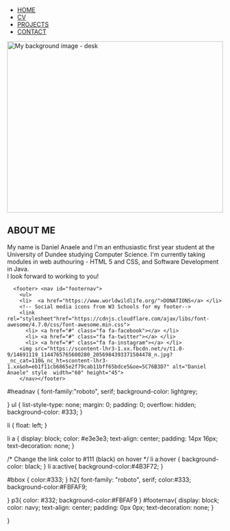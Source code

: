 <!DOCTYPE html>
<html>
<head>
<title>AnaeleHomePage</title>
</head> <link href="https://fonts.googleapis.com/css?family=Roboto:300,400,500,700" rel="stylesheet">
<body>
    <nav id="headnav">
      <ul>
      <li>  <a href="homepage.html" target="_blank">HOME</a> </li>
      <li> <a href="cv.html" target="_blank">CV</a> </li>
     <li> <a href="projects.html" target="_blank">PROJECTS</a> </li>
     <li> <a href="aboutme.html" target="_blank">CONTACT</a> </li>
      </ul>
        </nav>
    <div class="container">
      <img src="https://www.mockupblast.com/wp-content/uploads/2017/04/Workspace-Computer-Desktop-Mockup.jpg" alt="My background image - desk" width="100%" height="400px">  
</div>
 <h2> ABOUT ME </h2> 
   <p3 id="myblurb"> My name is Daniel Anaele and I'm an enthusiastic first year student at the University of Dundee studying Computer Science.
     I'm currently taking modules in web authouring - HTML 5 and CSS, and Software Development in Java.<br>
      I look forward to working to you!</p3>
     
      <footer> <nav id="footernav"> 
        <ul>
        <li>  <a href="https://www.worldwildlife.org/">DONATIONS</a> </li>
        <!-- Social media icons from W3 Schools for my footer-->
        <link rel="stylesheet"href="https://cdnjs.cloudflare.com/ajax/libs/font-awesome/4.7.0/css/font-awesome.min.css">
          <li> <a href="#" class="fa fa-facebook"></a> </li>
          <li> <a href="#" class="fa fa-twitter"></a> </li>
          <li> <a href="#" class="fa fa-instagram"></a> </li>
        <img src="https://scontent-lhr3-1.xx.fbcdn.net/v/t1.0-9/14691119_1144765765600280_2056984393371504478_n.jpg?_nc_cat=110&_nc_ht=scontent-lhr3-1.xx&oh=eb1f11cb6865e2f79cab11bff65bdce5&oe=5C76B3D7" alt="Daniel Anaele" style  width="60" height="45">
        </nav></footer>
   </body>
</html> 

#headnav {
  font-family:"roboto", serif;
  background-color: lightgrey;
  
}
ul {
    list-style-type: none;
    margin: 0;
    padding: 0;
    overflow: hidden;
    background-color: #333;
}

li {
    float: left;
}

li a {
    display: block;
    color: #e3e3e3;
    text-align: center;
    padding: 14px 16px;
    text-decoration: none;
}

/* Change the link color to #111 (black) on hover */
li a:hover {
    background-color: black; 
}
li a:active{
    background-color:#4B3F72;
}

#bbox {
    color:#333;
}
h2{
    font-family: "roboto", serif;
    color:#333;
    background-color:#FBFAF9;
   
}
p3{
    color: #332;
      background-color:#FBFAF9
}
#footernav{
    display: block;
    color: navy;
    text-align: center;
    padding: 0px 0px;
    text-decoration: none;
}

    
}



